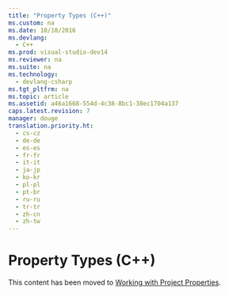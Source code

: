 ```yaml
---
title: "Property Types (C++)"
ms.custom: na
ms.date: 10/10/2016
ms.devlang: 
  - C++
ms.prod: visual-studio-dev14
ms.reviewer: na
ms.suite: na
ms.technology: 
  - devlang-csharp
ms.tgt_pltfrm: na
ms.topic: article
ms.assetid: a46a1668-554d-4c38-8bc1-38ec1704a137
caps.latest.revision: 7
manager: douge
translation.priority.ht: 
  - cs-cz
  - de-de
  - es-es
  - fr-fr
  - it-it
  - ja-jp
  - ko-kr
  - pl-pl
  - pt-br
  - ru-ru
  - tr-tr
  - zh-cn
  - zh-tw
---
```

# Property Types (C++)
This content has been moved to [Working with Project Properties](../Topic/Working%20with%20Project%20Properties.md).